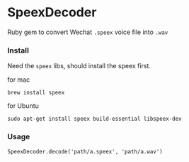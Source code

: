 # SpeexDecoder

Ruby gem to convert Wechat `.speex` voice file into `.wav`


### Install
Need the `speex` libs, should install the speex first.

for mac
```
brew install speex
```

for Ubuntu 
```
sudo apt-get install speex build-essential libspeex-dev
```

### Usage 
```
SpeexDecoder.decode('path/a.speex', 'path/a.wav')
```
